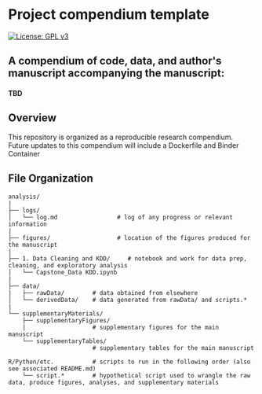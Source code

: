 # Project compendium template

[![License: GPL v3](https://img.shields.io/badge/License-GPLv3-blue.svg)](https://www.gnu.org/licenses/gpl-3.0)

## A compendium of code, data, and author's manuscript accompanying the manuscript:

#### TBD


## Overview
This repository is organized as a reproducible research compendium. Future updates to this compendium will include a Dockerfile and Binder Container

## File Organization

    analysis/
    |
    ├── logs/
    │   └── log.md                 # log of any progress or relevant information
    |
    ├── figures/                   # location of the figures produced for the manuscript
    |
    ├── 1. Data Cleaning and KDD/     # notebook and work for data prep, cleaning, and exploratory analysis
    │   └── Capstone_Data KDD.ipynb
    |
    ├── data/
    |   ├── rawData/        # data obtained from elsewhere
    │   └── derivedData/    # data generated from rawData/ and scripts.*
    |   
    └── supplementaryMaterials/
        ├── supplementaryFigures/     
        |                   # supplementary figures for the main manuscript
        └── supplementaryTables/      
                            # supplementary tables for the main manuscript 
    
    R/Python/etc.           # scripts to run in the following order (also see associated README.md)
        └── script.*        # hypothetical script used to wrangle the raw data, produce figures, analyses, and supplementary materials

        

